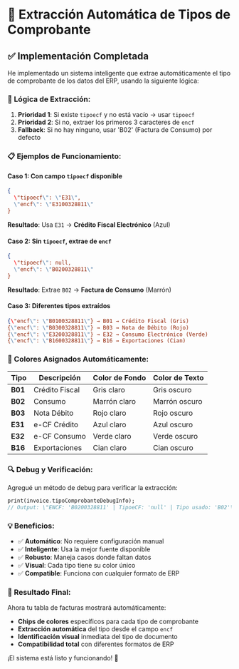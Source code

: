 # 🎯 Extracción Automática de Tipos de Comprobante

## ✅ Implementación Completada

He implementado un sistema inteligente que extrae automáticamente el tipo de comprobante de los datos del ERP, usando la siguiente lógica:

### 🔧 Lógica de Extracción:

1. **Prioridad 1**: Si existe `tipoecf` y no está vacío → usar `tipoecf`
2. **Prioridad 2**: Si no, extraer los primeros 3 caracteres de `encf`
3. **Fallback**: Si no hay ninguno, usar 'B02' (Factura de Consumo) por defecto

### 📋 Ejemplos de Funcionamiento:

#### **Caso 1: Con campo `tipoecf` disponible**

```json
{
  \"tipoecf\": \"E31\",
  \"encf\": \"E3100328811\"
}
```

**Resultado**: Usa `E31` → **Crédito Fiscal Electrónico** (Azul)

#### **Caso 2: Sin `tipoecf`, extrae de `encf`**

```json
{
  \"tipoecf\": null,
  \"encf\": \"B0200328811\"
}
```

**Resultado**: Extrae `B02` → **Factura de Consumo** (Marrón)

#### **Caso 3: Diferentes tipos extraídos**

```json
{\"encf\": \"B0100328811\"} → B01 → Crédito Fiscal (Gris)
{\"encf\": \"B0300328811\"} → B03 → Nota de Débito (Rojo)
{\"encf\": \"E3200328811\"} → E32 → Consumo Electrónico (Verde)
{\"encf\": \"B1600328811\"} → B16 → Exportaciones (Cian)
```

### 🎨 Colores Asignados Automáticamente:

| Tipo    | Descripción    | Color de Fondo | Color de Texto |
| ------- | -------------- | -------------- | -------------- |
| **B01** | Crédito Fiscal | Gris claro     | Gris oscuro    |
| **B02** | Consumo        | Marrón claro   | Marrón oscuro  |
| **B03** | Nota Débito    | Rojo claro     | Rojo oscuro    |
| **E31** | e-CF Crédito   | Azul claro     | Azul oscuro    |
| **E32** | e-CF Consumo   | Verde claro    | Verde oscuro   |
| **B16** | Exportaciones  | Cian claro     | Cian oscuro    |

### 🔍 Debug y Verificación:

Agregué un método de debug para verificar la extracción:

```dart
print(invoice.tipoComprobanteDebugInfo);
// Output: \"ENCF: 'B0200328811' | TipoeCF: 'null' | Tipo usado: 'B02'\"
```

### 💡 Beneficios:

- ✅ **Automático**: No requiere configuración manual
- ✅ **Inteligente**: Usa la mejor fuente disponible
- ✅ **Robusto**: Maneja casos donde faltan datos
- ✅ **Visual**: Cada tipo tiene su color único
- ✅ **Compatible**: Funciona con cualquier formato de ERP

### 🚀 Resultado Final:

Ahora tu tabla de facturas mostrará automáticamente:

- **Chips de colores** específicos para cada tipo de comprobante
- **Extracción automática** del tipo desde el campo `encf`
- **Identificación visual** inmediata del tipo de documento
- **Compatibilidad total** con diferentes formatos de ERP

¡El sistema está listo y funcionando! 🎉
